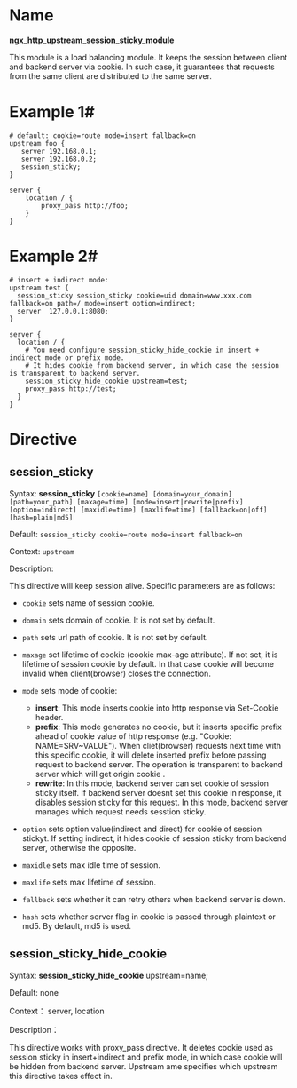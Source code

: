 # Name
**ngx\_http\_upstream\_session\_sticky\_module**

This module is a load balancing module. It keeps the session between client and backend server via cookie. In such case, it guarantees that requests from the same client are distributed to the same server.

# Example 1#

    # default: cookie=route mode=insert fallback=on
    upstream foo {
       server 192.168.0.1;
       server 192.168.0.2;
       session_sticky;
    }

    server {
        location / {
            proxy_pass http://foo;
        }
    }

# Example 2#

    # insert + indirect mode:
    upstream test {
      session_sticky session_sticky cookie=uid domain=www.xxx.com fallback=on path=/ mode=insert option=indirect;
      server  127.0.0.1:8080;
    }

    server {
      location / {
        # You need configure session_sticky_hide_cookie in insert + indirect mode or prefix mode.
        # It hides cookie from backend server, in which case the session is transparent to backend server.
        session_sticky_hide_cookie upstream=test;
        proxy_pass http://test;
      }
    }

# Directive #

## session_sticky ##

Syntax: **session_sticky** `[cookie=name] [domain=your_domain] [path=your_path] [maxage=time] [mode=insert|rewrite|prefix] [option=indirect] [maxidle=time] [maxlife=time] [fallback=on|off] [hash=plain|md5]`

Default: `session_sticky cookie=route mode=insert fallback=on`

Context: `upstream`

Description:

This directive will keep session alive. Specific parameters are as follows:

+ `cookie` sets name of session cookie.
+ `domain` sets domain of cookie. It is not set by default.
+ `path` sets url path of cookie. It is not set by default.
+ `maxage` set lifetime of cookie (cookie max-age attribute). If not set, it is lifetime of session cookie by default. In that case cookie will become invalid when client(browser) closes the connection.
+ `mode` sets mode of cookie:
    - **insert**: This mode inserts cookie into http response via Set-Cookie header.
    - **prefix**: This mode generates no cookie, but it inserts specific prefix ahead of cookie value of http response (e.g. "Cookie: NAME=SRV~VALUE"). When cliet(browser) requests next time with this specific cookie, it will delete inserted prefix before passing request to backend server. The operation is transparent to backend server which will get origin cookie .
    - **rewrite**: In this mode, backend server can set cookie of session sticky itself. If backend server doesnt set this cookie in response, it disables session sticky for this request. In this mode, backend server manages which request needs sesstion sticky.

+ `option` sets option value(indirect and direct) for cookie of session stickyt. If setting indirect, it hides cookie of session sticky from backend server, otherwise the opposite.
+ `maxidle` sets max idle time of session.
+ `maxlife` sets max lifetime of session.
+ `fallback` sets whether it can retry others when backend server is down.
+ `hash` sets whether server flag in cookie is passed through plaintext or md5. By default, md5 is used.

## session\_sticky\_hide\_cookie ##

Syntax: **session\_sticky\_hide\_cookie** upstream=name;

Default: none

Context： server, location

Description：

This directive works with proxy_pass directive. It deletes cookie used as session sticky in insert+indirect and prefix mode, in which case cookie will be hidden from backend server. Upstream ame specifies which upstream this directive takes effect in.

